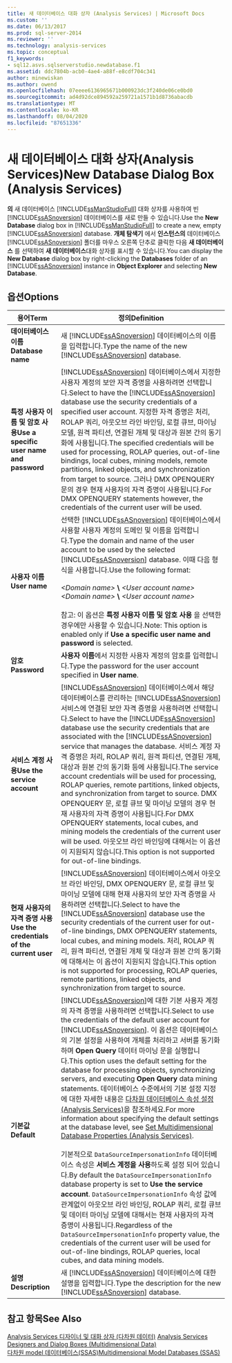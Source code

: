 ```yaml
---
title: 새 데이터베이스 대화 상자 (Analysis Services) | Microsoft Docs
ms.custom: ''
ms.date: 06/13/2017
ms.prod: sql-server-2014
ms.reviewer: ''
ms.technology: analysis-services
ms.topic: conceptual
f1_keywords:
- sql12.asvs.sqlserverstudio.newdatabase.f1
ms.assetid: ddc7804b-acb0-4ae4-a88f-e8cdf704c341
author: minewiskan
ms.author: owend
ms.openlocfilehash: 07eeee6136965671b000923dc3f240de06ce0bd0
ms.sourcegitcommit: ad4d92dce894592a259721a1571b1d8736abacdb
ms.translationtype: MT
ms.contentlocale: ko-KR
ms.lasthandoff: 08/04/2020
ms.locfileid: "87651336"
---
```

# <a name="new-database-dialog-box-analysis-services"></a><span data-ttu-id="8ada9-102">새 데이터베이스 대화 상자(Analysis Services)</span><span class="sxs-lookup"><span data-stu-id="8ada9-102">New Database Dialog Box (Analysis Services)</span></span>
  <span data-ttu-id="8ada9-103">**의** 새 데이터베이스 [!INCLUDE[ssManStudioFull](../includes/ssmanstudiofull-md.md)] 대화 상자를 사용하여 빈 [!INCLUDE[ssASnoversion](../includes/ssasnoversion-md.md)] 데이터베이스를 새로 만들 수 있습니다.</span><span class="sxs-lookup"><span data-stu-id="8ada9-103">Use the **New Database** dialog box in [!INCLUDE[ssManStudioFull](../includes/ssmanstudiofull-md.md)] to create a new, empty [!INCLUDE[ssASnoversion](../includes/ssasnoversion-md.md)] database.</span></span> <span data-ttu-id="8ada9-104">**개체 탐색기** 에서 **인스턴스의** 데이터베이스 [!INCLUDE[ssASnoversion](../includes/ssasnoversion-md.md)] 폴더를 마우스 오른쪽 단추로 클릭한 다음 **새 데이터베이스** 를 선택하여 **새 데이터베이스**대화 상자를 표시할 수 있습니다.</span><span class="sxs-lookup"><span data-stu-id="8ada9-104">You can display the **New Database** dialog box by right-clicking the **Databases** folder of an [!INCLUDE[ssASnoversion](../includes/ssasnoversion-md.md)] instance in **Object Explorer** and selecting **New Database**.</span></span>  
  
## <a name="options"></a><span data-ttu-id="8ada9-105">옵션</span><span class="sxs-lookup"><span data-stu-id="8ada9-105">Options</span></span>  
  
|<span data-ttu-id="8ada9-106">용어</span><span class="sxs-lookup"><span data-stu-id="8ada9-106">Term</span></span>|<span data-ttu-id="8ada9-107">정의</span><span class="sxs-lookup"><span data-stu-id="8ada9-107">Definition</span></span>|  
|----------|----------------|  
|<span data-ttu-id="8ada9-108">**데이터베이스 이름**</span><span class="sxs-lookup"><span data-stu-id="8ada9-108">**Database name**</span></span>|<span data-ttu-id="8ada9-109">새 [!INCLUDE[ssASnoversion](../includes/ssasnoversion-md.md)] 데이터베이스의 이름을 입력합니다.</span><span class="sxs-lookup"><span data-stu-id="8ada9-109">Type the name of the new [!INCLUDE[ssASnoversion](../includes/ssasnoversion-md.md)] database.</span></span>|  
|<span data-ttu-id="8ada9-110">**특정 사용자 이름 및 암호 사용**</span><span class="sxs-lookup"><span data-stu-id="8ada9-110">**Use a specific user name and password**</span></span>|<span data-ttu-id="8ada9-111">[!INCLUDE[ssASnoversion](../includes/ssasnoversion-md.md)] 데이터베이스에서 지정한 사용자 계정의 보안 자격 증명을 사용하려면 선택합니다.</span><span class="sxs-lookup"><span data-stu-id="8ada9-111">Select to have the [!INCLUDE[ssASnoversion](../includes/ssasnoversion-md.md)] database use the security credentials of a specified user account.</span></span> <span data-ttu-id="8ada9-112">지정한 자격 증명은 처리, ROLAP 쿼리, 아웃오브 라인 바인딩, 로컬 큐브, 마이닝 모델, 원격 파티션, 연결된 개체 및 대상과 원본 간의 동기화에 사용됩니다.</span><span class="sxs-lookup"><span data-stu-id="8ada9-112">The specified credentials will be used for processing, ROLAP queries, out-of-line bindings, local cubes, mining models, remote partitions, linked objects, and synchronization from target to source.</span></span> <span data-ttu-id="8ada9-113">그러나 DMX OPENQUERY 문의 경우 현재 사용자의 자격 증명이 사용됩니다.</span><span class="sxs-lookup"><span data-stu-id="8ada9-113">For DMX OPENQUERY statements however, the credentials of the current user will be used.</span></span>|  
|<span data-ttu-id="8ada9-114">**사용자 이름**</span><span class="sxs-lookup"><span data-stu-id="8ada9-114">**User name**</span></span>|<span data-ttu-id="8ada9-115">선택한 [!INCLUDE[ssASnoversion](../includes/ssasnoversion-md.md)] 데이터베이스에서 사용할 사용자 계정의 도메인 및 이름을 입력합니다.</span><span class="sxs-lookup"><span data-stu-id="8ada9-115">Type the domain and name of the user account to be used by the selected [!INCLUDE[ssASnoversion](../includes/ssasnoversion-md.md)] database.</span></span> <span data-ttu-id="8ada9-116">이때 다음 형식을 사용합니다.</span><span class="sxs-lookup"><span data-stu-id="8ada9-116">Use the following format:</span></span><br /><br /> <span data-ttu-id="8ada9-117">*\<Domain name>* **\\** *\<User account name>*</span><span class="sxs-lookup"><span data-stu-id="8ada9-117">*\<Domain name>* **\\** *\<User account name>*</span></span><br /><br /> <span data-ttu-id="8ada9-118">참고: 이 옵션은 **특정 사용자 이름 및 암호 사용** 을 선택한 경우에만 사용할 수 있습니다.</span><span class="sxs-lookup"><span data-stu-id="8ada9-118">Note: This option is enabled only if **Use a specific user name and password** is selected.</span></span>|  
|<span data-ttu-id="8ada9-119">**암호**</span><span class="sxs-lookup"><span data-stu-id="8ada9-119">**Password**</span></span>|<span data-ttu-id="8ada9-120">**사용자 이름**에서 지정한 사용자 계정의 암호를 입력합니다.</span><span class="sxs-lookup"><span data-stu-id="8ada9-120">Type the password for the user account specified in **User name**.</span></span>|  
|<span data-ttu-id="8ada9-121">**서비스 계정 사용**</span><span class="sxs-lookup"><span data-stu-id="8ada9-121">**Use the service account**</span></span>|<span data-ttu-id="8ada9-122">[!INCLUDE[ssASnoversion](../includes/ssasnoversion-md.md)] 데이터베이스에서 해당 데이터베이스를 관리하는 [!INCLUDE[ssASnoversion](../includes/ssasnoversion-md.md)] 서비스에 연결된 보안 자격 증명을 사용하려면 선택합니다.</span><span class="sxs-lookup"><span data-stu-id="8ada9-122">Select to have the [!INCLUDE[ssASnoversion](../includes/ssasnoversion-md.md)] database use the security credentials that are associated with the [!INCLUDE[ssASnoversion](../includes/ssasnoversion-md.md)] service that manages the database.</span></span> <span data-ttu-id="8ada9-123">서비스 계정 자격 증명은 처리, ROLAP 쿼리, 원격 파티션, 연결된 개체, 대상과 원본 간의 동기화 등에 사용됩니다.</span><span class="sxs-lookup"><span data-stu-id="8ada9-123">The service account credentials will be used for processing, ROLAP queries, remote partitions, linked objects, and synchronization from target to source.</span></span> <span data-ttu-id="8ada9-124">DMX OPENQUERY 문, 로컬 큐브 및 마이닝 모델의 경우 현재 사용자의 자격 증명이 사용됩니다.</span><span class="sxs-lookup"><span data-stu-id="8ada9-124">For DMX OPENQUERY statements, local cubes, and mining models the credentials of the current user will be used.</span></span> <span data-ttu-id="8ada9-125">아웃오브 라인 바인딩에 대해서는 이 옵션이 지원되지 않습니다.</span><span class="sxs-lookup"><span data-stu-id="8ada9-125">This option is not supported for out-of-line bindings.</span></span>|  
|<span data-ttu-id="8ada9-126">**현재 사용자의 자격 증명 사용**</span><span class="sxs-lookup"><span data-stu-id="8ada9-126">**Use the credentials of the current user**</span></span>|<span data-ttu-id="8ada9-127">[!INCLUDE[ssASnoversion](../includes/ssasnoversion-md.md)] 데이터베이스에서 아웃오브 라인 바인딩, DMX OPENQUERY 문, 로컬 큐브 및 마이닝 모델에 대해 현재 사용자의 보안 자격 증명을 사용하려면 선택합니다.</span><span class="sxs-lookup"><span data-stu-id="8ada9-127">Select to have the [!INCLUDE[ssASnoversion](../includes/ssasnoversion-md.md)] database use the security credentials of the current user for out-of-line bindings, DMX OPENQUERY statements, local cubes, and mining models.</span></span> <span data-ttu-id="8ada9-128">처리, ROLAP 쿼리, 원격 파티션, 연결된 개체 및 대상과 원본 간의 동기화에 대해서는 이 옵션이 지원되지 않습니다.</span><span class="sxs-lookup"><span data-stu-id="8ada9-128">This option is not supported for processing, ROLAP queries, remote partitions, linked objects, and synchronization from target to source.</span></span>|  
|<span data-ttu-id="8ada9-129">**기본값**</span><span class="sxs-lookup"><span data-stu-id="8ada9-129">**Default**</span></span>|<span data-ttu-id="8ada9-130">[!INCLUDE[ssASnoversion](../includes/ssasnoversion-md.md)]에 대한 기본 사용자 계정의 자격 증명을 사용하려면 선택합니다.</span><span class="sxs-lookup"><span data-stu-id="8ada9-130">Select to use the credentials of the default user account for [!INCLUDE[ssASnoversion](../includes/ssasnoversion-md.md)].</span></span> <span data-ttu-id="8ada9-131">이 옵션은 데이터베이스의 기본 설정을 사용하여 개체를 처리하고 서버를 동기화하며 **Open Query** 데이터 마이닝 문을 실행합니다.</span><span class="sxs-lookup"><span data-stu-id="8ada9-131">This option uses the default setting for the database for processing objects, synchronizing servers, and executing **Open Query** data mining statements.</span></span> <span data-ttu-id="8ada9-132">데이터베이스 수준에서의 기본 설정 지정에 대한 자세한 내용은 [다차원 데이터베이스 속성 설정&#40;Analysis Services&#41;](multidimensional-models/set-multidimensional-database-properties-analysis-services.md)을 참조하세요.</span><span class="sxs-lookup"><span data-stu-id="8ada9-132">For more information about specifying the default settings at the database level, see [Set Multidimensional Database Properties &#40;Analysis Services&#41;](multidimensional-models/set-multidimensional-database-properties-analysis-services.md).</span></span><br /><br /> <span data-ttu-id="8ada9-133">기본적으로 `DataSourceImpersonationInfo` 데이터베이스 속성은 **서비스 계정을 사용**하도록 설정 되어 있습니다.</span><span class="sxs-lookup"><span data-stu-id="8ada9-133">By default the `DataSourceImpersonationInfo` database property is set to **Use the service account**.</span></span> <span data-ttu-id="8ada9-134">`DataSourceImpersonationInfo` 속성 값에 관계없이 아웃오브 라인 바인딩, ROLAP 쿼리, 로컬 큐브 및 데이터 마이닝 모델에 대해서는 현재 사용자의 자격 증명이 사용됩니다.</span><span class="sxs-lookup"><span data-stu-id="8ada9-134">Regardless of the `DataSourceImpersonationInfo` property value, the credentials of the current user will be used for out-of-line bindings, ROLAP queries, local cubes, and data mining models.</span></span>|  
|<span data-ttu-id="8ada9-135">**설명**</span><span class="sxs-lookup"><span data-stu-id="8ada9-135">**Description**</span></span>|<span data-ttu-id="8ada9-136">새 [!INCLUDE[ssASnoversion](../includes/ssasnoversion-md.md)] 데이터베이스에 대한 설명을 입력합니다.</span><span class="sxs-lookup"><span data-stu-id="8ada9-136">Type the description for the new [!INCLUDE[ssASnoversion](../includes/ssasnoversion-md.md)] database.</span></span>|  
  
## <a name="see-also"></a><span data-ttu-id="8ada9-137">참고 항목</span><span class="sxs-lookup"><span data-stu-id="8ada9-137">See Also</span></span>  
 <span data-ttu-id="8ada9-138">[Analysis Services 디자이너 및 대화 상자 &#40;다차원 데이터&#41;](analysis-services-designers-and-dialog-boxes-multidimensional-data.md) </span><span class="sxs-lookup"><span data-stu-id="8ada9-138">[Analysis Services Designers and Dialog Boxes &#40;Multidimensional Data&#41;](analysis-services-designers-and-dialog-boxes-multidimensional-data.md) </span></span>  
 [<span data-ttu-id="8ada9-139">다차원 model 데이터베이스&#40;SSAS&#41;</span><span class="sxs-lookup"><span data-stu-id="8ada9-139">Multidimensional Model Databases &#40;SSAS&#41;</span></span>](multidimensional-models/multidimensional-model-databases-ssas.md)  
  
  
